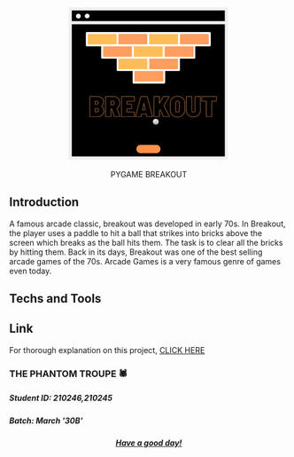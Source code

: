 
<p align="center"><img src="https://github.com/CrystalShrestha/PyGameBreakout/blob/2d67e0dc11c55160e4e1f14ed6e4d70be15f8c0c/Canvaicon.PNG" width="290"></p>

<p align="center">PYGAME BREAKOUT</p>


## Introduction

A famous arcade classic, breakout was developed in early 70s. In Breakout, the player uses a paddle to hit a ball that strikes into bricks above the screen which breaks as the ball hits them. The task is to clear all the bricks by hitting them. Back in its days, Breakout was one of the best selling arcade games of the 70s. Arcade Games is a very famous genre of games even today.
## Techs and Tools



## Link

For thorough explanation on this project, [CLICK HERE](https://youtu.be/pVisSXJ5nl8)

### THE PHANTOM TROUPE 🕷
##### Student ID: 210246,210245
##### Batch: March '30B'


<p align="center"><b><u><i> Have a good day! </i></u></b><p>
